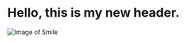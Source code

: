 # Hello, this is my new header. 
![Image of Smile](https://upload.wikimedia.org/wikipedia/commons/thumb/8/85/Smiley.svg/1200px-Smiley.svg.png)

